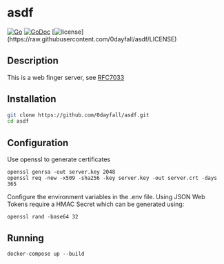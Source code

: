 # asdf

[![Go](https://github.com/0dayfall/asdf/actions/workflows/go.yml/badge.svg)](https://github.com/0dayfall/asdf/actions/workflows/go.yml)
[![GoDoc](https://godoc.org/github.com/0dayfall/asdf?status.png)](https://godoc.org/github.com/0dayfall/asdf)
[![license](http://img.shields.io/badge/license-GNU3-red.svg?)](https://raw.githubusercontent.com/0dayfall/asdf/LICENSE)

## Description

This is a web finger server, see [RFC7033](https://datatracker.ietf.org/doc/html/rfc7033)

## Installation

```bash
git clone https://github.com/0dayfall/asdf.git
cd asdf
```

## Configuration

Use openssl to generate certificates
```
openssl genrsa -out server.key 2048
openssl req -new -x509 -sha256 -key server.key -out server.crt -days 365
```
Configure the environment variables in the .env file. Using JSON Web Tokens require a HMAC Secret which can be generated using:

```
openssl rand -base64 32
```

## Running
```
docker-compose up --build
```
